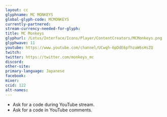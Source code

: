 ```yaml
---
layout: cc
glyphname: MC MONKEYS
global-glyph-code: MCMONKEYS
currently-partnered:
stream-currency-needed-for-glyph:
title: MC Monkeys
glyphurl: /Lotus/Interface/Icons/Player/ContentCreators/MCMonkeys.png
glyphwave: 11
youtube: https://www.youtube.com/channel/UCwqh-6pDdE6pfhzaW6sHsZQ
twitch:
twitter: https://twitter.com/monkeys_mc
discord:
other-site:
primary-language: Japanese
facebook:
mixer:
ccid: 122
alt-names:
---
```

* Ask for a code during YouTube stream.
* Ask for a code in YouTube comments.
